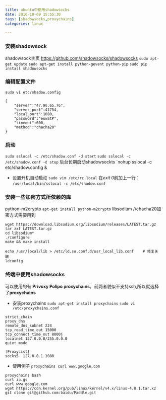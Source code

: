 ```yaml
---
title: ubuntu中使用shadowsocks
date: 2016-10-09 15:55:30
tags: [shadowsocks,proxychains]
categories: linux

---
```



### 安装shadowsock
shadowsock主页 https://github.com/shadowsocks/shadowsocks
`sudo apt-get update`
`sudo apt-get install python-gevent python-pip`
`sudo pip install shadowsocks`
<!-- more -->
### 编辑配置文件
`sudo vi etc/shadow.config`
```
{
	"server":"47.90.65.76",
	"server_port":41754,
	"local_port":1080,
	"password":"euwatP",
	"timeout":600,
	"method":"chacha20"
}
```

### 启动
`sudo sslocal -c /etc/shadow.conf -d start`
`sudo sslocal -c /etc/shadow.conf -d stop`
后台长期启动shadowsockts
`nohup sslocal -c etc/shadow.config &

* 设置开机自动启动
`sudo vim /etc/rc.local`
在*exit 0*前加上一行：
`/usr/local/bin/sslocal -c /etc/shadow.conf`

### 安装一些加密方式所依赖的库
python-m2crypto
`apt-get install python-m2crypto`
libsodium    //chacha20加密方式需要用到
```
wget https://download.libsodium.org/libsodium/releases/LATEST.tar.gz
tar zxf LATEST.tar.gz
cd libsodium*
./configure
make && make install
 
echo /usr/local/lib > /etc/ld.so.conf.d/usr_local_lib.conf    # 修复关联
ldconfig
```

### 终端中使用shadowsocks
可以使用的有 **Privoxy Polipo proxychains**，前两者貌似不支持ssh,所以就选择了**proxychains**

* 安装proxychains
`sudo apt-get install proxychains`
`sudo vi /etc/proxychains.conf`
```
strict_chain
proxy_dns
remote_dns_subnet 224
tcp_read_time_out 15000
tcp_connect_time_out 8000j
localnet 127.0.0.0/255.0.0.0
quiet_mode
 
[ProxyList]
socks5  127.0.0.1 1080
```
* 使用例子
`proxychains curl www.google.com`
```
proxychains bash
curl ip.gs
curl www.google.com 
wget https://cdn.kernel.org/pub/linux/kernel/v4.x/linux-4.8.1.tar.xz
git clone git@github.com:baidu/Paddle.git
```

